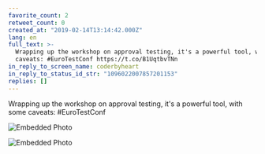 ```yaml
---
favorite_count: 2
retweet_count: 0
created_at: "2019-02-14T13:14:42.000Z"
lang: en
full_text: >-
  Wrapping up the workshop on approval testing, it's a powerful tool, with some
  caveats: #EuroTestConf https://t.co/B1UqtbvTNn
in_reply_to_screen_name: coderbyheart
in_reply_to_status_id_str: "1096022007857201153"
replies: []
---
```


Wrapping up the workshop on approval testing, it's a powerful tool, with some
caveats: #EuroTestConf

<div class="gallery gallery-2">

![Embedded Photo](https://twitter-media-coderbyheart.s3.eu-north-1.amazonaws.com/1096035002079432704-DzXmARiXcAASXG-.jpg)

![Embedded Photo](https://twitter-media-coderbyheart.s3.eu-north-1.amazonaws.com/1096035002079432704-DzXmBHmXcAIVvTM.jpg)

</div>
